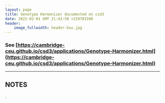 ```yaml
---
layout: page
title: Genotype Harmonizer documented on csd3
date: 2022-02-01 GMT 21:42:58 +219701590
header:
    image_fullwidth: header-bus.jpg
---
```


### See [https://cambridge-ceu.github.io/csd3/applications/Genotype-Harmonizer.html](https://cambridge-ceu.github.io/csd3/applications/Genotype-Harmonizer.html)

<!--more-->

---

## NOTES

.
